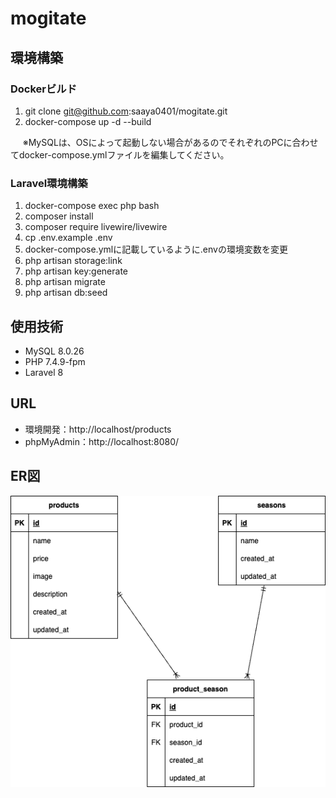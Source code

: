 # mogitate

## 環境構築
### Dockerビルド
1. git clone git@github.com:saaya0401/mogitate.git
1. docker-compose up -d --build

&nbsp;&nbsp;&nbsp;&nbsp;&nbsp;※MySQLは、OSによって起動しない場合があるのでそれぞれのPCに合わせてdocker-compose.ymlファイルを編集してください。

### Laravel環境構築
1. docker-compose exec php bash
1. composer install
1. composer require livewire/livewire
1. cp .env.example .env
1. docker-compose.ymlに記載しているように.envの環境変数を変更
1. php artisan storage:link
1. php artisan key:generate
1. php artisan migrate
1. php artisan db:seed

## 使用技術
- MySQL 8.0.26
- PHP 7.4.9-fpm
- Laravel 8

## URL
- 環境開発：http://localhost/products
- phpMyAdmin：http://localhost:8080/

## ER図
![image](mogitate.drawio.png)